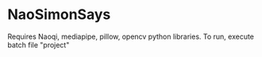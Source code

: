 # NaoSimonSays

Requires Naoqi, mediapipe, pillow, opencv python libraries. 
To run, execute batch file "project"
